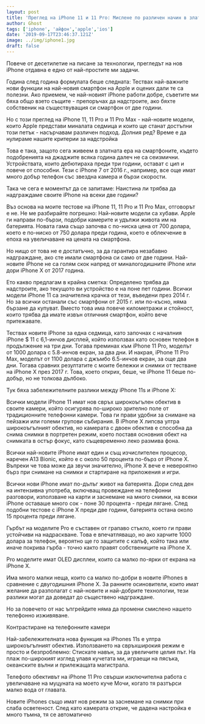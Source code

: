 ```yaml
---
layout: post
title: 'Преглед на iPhone 11 и 11 Pro: Мислене по различен начин в златната ера на смартфоните'
author: Ghost
tags: ['iphone', 'айфон','apple','ios']
date: '2019-09-17T23:46:37.121Z'
image: ../img/iphone1.jpg
draft: false
---
```



Повече от десетилетие на писане за технологии, прегледът на нов iPhone отдавна е едно от най-простите ми задачи.

Година след година формулата беше следната: Тествах най-важните нови функции на най-новия смартфон на Apple и оцених дали те са полезни. Ако приемем, че най-новият iPhone работи добре, съветите ми бяха общо взето същите - препоръчах да надстроите, ако бяхте собственик на съществуващия си смартфон от две години.

Но с този преглед на iPhone 11, 11 Pro и 11 Pro Max - най-новите модели, които Apple представи миналата седмица и които ще станат достъпни този петък - насърчавам различен подход. Долния ред? Време е да нулираме нашите критерии за надстройка

Това е така, защото сега живеем в златната ера на смартфоните, където подобренията на джаджите всяка година далеч не са сеизмични. Устройствата, които дебютираха преди три години, остават с цип и повече от способни. Тези с iPhone 7 от 2016 г., например, все още имат много добър телефон със звездна камера и бързи скорости.


Така че сега е моментът да се запитаме: Наистина ли трябва да надграждаме своите iPhone на всеки две години?

Въз основа на моите тестове на iPhone 11, 11 Pro и 11 Pro Max, отговорът е не. Не ме разбирайте погрешно: Най-новите модели са хубави. Apple ги направи по-бързи, подобри камерите и удължи живота им на батерията. Новата гама също започва с по-ниска цена от 700 долара, което е по-ниско от 750 долара преди година, което е облекчение в епоха на увеличаване на цената на смартфона.

Но нищо от това не е достатъчно, за да гарантира незабавно надграждане, ако сте имали смартфона си само от две години. Най-новите iPhone не са голям скок напред от миналогодишните iPhone или дори iPhone X от 2017 година.

Ето какво предлагам в крайна сметка: Определено трябва да надстроите, ако текущото ви устройство е на поне пет години. Всички модели iPhone 11 са значителна крачка от тези, въведени през 2014 г. Но за всички останали със смартфони от 2015 г. или по-късно, няма бързане да купуват. Вместо това има повече километражи и стойност, които трябва да имате извън отличния смартфон, който вече притежавате.

Тествах новите iPhone за една седмица, като започнах с началния iPhone $ 11 с 6,1-инчов дисплей, който използвах като основен телефон в продължение на три дни. Тогава преминах към iPhone 11 Pro, моделът от 1000 долара с 5.8-инчов екран, за два дни. И накрая, iPhone 11 Pro Max, моделът от 1100 долара с джъмбо 6.5-инчов екран, за още два дни.
Тогава сравних резултатите с моите бележки и снимки от тестване на iPhone X през 2017 г. Това, което открих, беше, че iPhone 11 беше по-добър, но не толкова дълбоко.

Тук бяха забележителните разлики между iPhone 11s и iPhone X:

Всички модели iPhone 11 имат нов свръх широкоъгълен обектив в своите камери, който осигурява по-широко зрително поле от традиционните телефонни камери. Това ги прави удобни за снимане на пейзажи или големи групови събирания. В iPhone X липсва ултра широкоъгълният обектив, но камерата с двоен обектив е способна да снима снимки в портретен режим, което поставя основния обект на снимката в остър фокус, като същевременно леко размива фона.

Всички най-новите iPhone имат един и същ изчислителен процесор, наречен A13 Bionic, който е с около 50 процента по-бърз от iPhone X. Въпреки че това може да звучи значително, iPhone X вече е невероятно бърз при снимане на снимки и стартиране на приложения и игри.

Всички нови iPhone имат по-дълъг живот на батерията. Дори след ден на интензивна употреба, включващ провеждане на телефонни разговори, използване на карти и заснемане на много снимки, на всеки iPhone оставаше много сок - поне 30 процента - преди лягане. След подобни тестове с iPhone X преди две години, батерията остана около 15 процента преди лягане.

Гърбът на моделите Pro е съставен от грапаво стъкло, което ги прави устойчиви на надраскване. Това е впечатляващо, но ако харчите 1000 долара за телефон, вероятно ще го защитите с калъф, който така или иначе покрива гърба - точно както правят собствениците на iPhone X.

Pro моделите имат OLED дисплеи, които са малко по-ярки от екрана на iPhone X.

Има много малки неща, които са малко по-добри в новите iPhones в сравнение с двугодишния iPhone X. За ранните осиновители, които имат желание да разполагат с най-новите и най-добрите технологии, тези разлики могат да доведат до съществено надграждане.

Но за повечето от нас ъпгрейдите няма да промени смислено нашето телефонно изживяване.

Контрастиране на телефонните камери

Най-забележителната нова функция на iPhones 11s е ултра широкоъгълният обектив. Използването на свръхширокия режим е просто и безпроблемно: Стискате навън, за да увеличите целия път. На плаж по-широкият изглед улавя кучетата ми, играещи на пясъка, океанските вълни и прилежащата магистрала.

Телефото обективът на iPhone 11 Pro свърши изключителна работа с увеличаване на муцуната на моето куче Мочи, когато тя разтърси малко вода от главата.

Новите iPhones също имат нов режим за заснемане на снимки при слаба осветеност. След като камерата открие, че дадена настройка е много тъмна, тя се автоматично 

